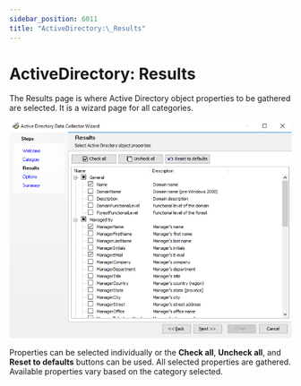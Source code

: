 ```yaml
---
sidebar_position: 6011
title: "ActiveDirectory:\_Results"
---
```


# ActiveDirectory: Results

The Results page is where Active Directory object properties to be gathered are selected. It is a wizard page for all categories.

![Active Directory Data Collector Wizard Results page](../../../../../../../static/images/AccessAnalyzer_12.0/Content/Resources/Images/EnterpriseAuditor/Admin/DataCollector/ActiveDirectory/Results.png "Active Directory Data Collector Wizard Results page")

Properties can be selected individually or the **Check all**, **Uncheck all**, and **Reset to defaults** buttons can be used. All selected properties are gathered. Available properties vary based on the category selected.